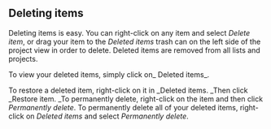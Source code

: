 ## Deleting items

Deleting items is easy. You can right-click on any item and select _Delete item_, or drag your item to the _Deleted items_ trash can on the left side of the project view in order to delete. Deleted items are removed from all lists and projects.

To view your deleted items, simply click on_ Deleted items_.

To restore a deleted item, right-click on it in _Deleted items. _Then click _Restore item. _To permanently delete, right-click on the item and then click _Permanently delete_. To permanently delete all of your deleted items, right-click on _Deleted items_ and select _Permanently delete_.

